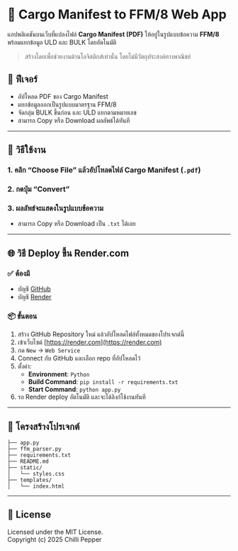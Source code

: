 # 🛫 Cargo Manifest to FFM/8 Web App

แอปพลิเคชันบนเว็บที่แปลงไฟล์ **Cargo Manifest (PDF)** ให้อยู่ในรูปแบบข้อความ **FFM/8** พร้อมแยกข้อมูล ULD และ BULK โดยอัตโนมัติ

> สร้างโดยเพื่อช่วยงานด้านโลจิสติกส์เท่านั้น โดยไม่มีวัตถุประสงค์ทางพาณิชย์

## 🔧 ฟีเจอร์
- อัปโหลด PDF ของ Cargo Manifest
- แยกข้อมูลออกเป็นรูปแบบมาตรฐาน FFM/8
- จัดกลุ่ม BULK ขึ้นก่อน และ ULD แยกตามหมายเลข
- สามารถ Copy หรือ Download ผลลัพธ์ได้ทันที

---

## 🚀 วิธีใช้งาน
### 1. คลิก “Choose File” แล้วอัปโหลดไฟล์ Cargo Manifest (`.pdf`)
### 2. กดปุ่ม “Convert”
### 3. ผลลัพธ์จะแสดงในรูปแบบข้อความ
- สามารถ Copy หรือ Download เป็น `.txt` ได้เลย

---

## 🌐 วิธี Deploy ขึ้น Render.com
### ✅ ต้องมี
- บัญชี [GitHub](https://github.com)
- บัญชี [Render](https://render.com)

### 📦 ขั้นตอน
1. สร้าง GitHub Repository ใหม่ แล้วอัปโหลดไฟล์ทั้งหมดของโปรเจกต์นี้
2. เข้าเว็บไซต์ [https://render.com](https://render.com)
3. กด `New` → `Web Service`
4. Connect กับ GitHub และเลือก repo ที่อัปโหลดไว้
5. ตั้งค่า:
   - **Environment**: `Python`
   - **Build Command**: `pip install -r requirements.txt`
   - **Start Command**: `python app.py`
6. รอ Render deploy อัตโนมัติ และจะได้ลิงก์ใช้งานทันที

---

## 📁 โครงสร้างโปรเจกต์
```
├── app.py
├── ffm_parser.py
├── requirements.txt
├── README.md
├── static/
│   └── styles.css
├── templates/
│   └── index.html
```

---

## 📄 License
Licensed under the MIT License.  
Copyright (c) 2025 Chilli Pepper
